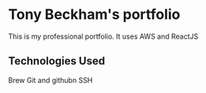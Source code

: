 # Tony Beckham's portfolio
This is my professional portfolio. It uses AWS and ReactJS

## Technologies Used

Brew
Git and githubn
SSH
